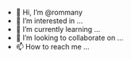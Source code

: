 - 👋 Hi, I’m @rommany
- 👀 I’m interested in ...
- 🌱 I’m currently learning ...
- 💞️ I’m looking to collaborate on ...
- 📫 How to reach me ...

<!---
rommany/rommany is a ✨ special ✨ repository because its `README.md` (this file) appears on your GitHub profile.
You can click the Preview link to take a look at your changes.
--->
